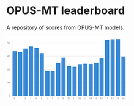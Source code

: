 
# OPUS-MT leaderboard

A repository of scores from OPUS-MT models.

![example barchart](img/barchart_medium.png)